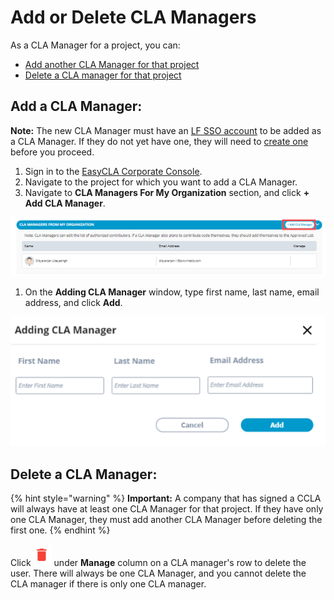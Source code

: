 # Add or Delete CLA Managers

As a CLA Manager for a project, you can:

* [Add another CLA Manager for that project](add-or-delete-cla-managers.md#add-a-cla-manager)
* [Delete a CLA manager for that project](add-or-delete-cla-managers.md#delete-a-cla-manager)

## Add a CLA Manager:

**Note:** The new CLA Manager must have an [LF SSO account](https://docs.linuxfoundation.org/lfx/sso) to be added as a CLA Manager. If they do not yet have one, they will need to [create one](https://docs.linuxfoundation.org/lfx/sso/create-an-account) before you proceed.

1. Sign in to the [EasyCLA Corporate Console](https://member.lfx.linuxfoundation.org/company/dashboard).
2. Navigate to the project for which you want to add a CLA Manager.
3. Navigate to **CLA Managers For My Organization** section, and click **+ Add CLA Manager**.

![Add CLA Manager](../../.gitbook/assets/add-cla-manager.png)

1. On the **Adding CLA Manager** window, type first name, last name, email address, and click **Add**.

![Adding CLA Manager](../../.gitbook/assets/adding-cla-manager-window.png)

## Delete a CLA Manager:

{% hint style="warning" %}
**Important:** A company that has signed a CCLA will always have at least one CLA Manager for that project. If they have only one CLA Manager, they must add another CLA Manager before deleting the first one.
{% endhint %}

Click ![](../../.gitbook/assets/delete-icon.png) under **Manage** column on a CLA manager's row to delete the user. There will always be one CLA Manager, and you cannot delete the CLA manager if there is only one CLA manager.

